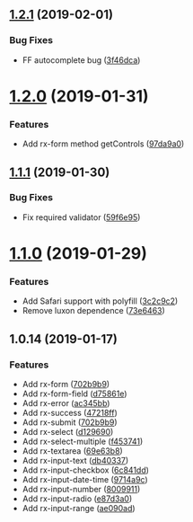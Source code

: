 ## [1.2.1](https://github.com/0x6368656174/rx-forms/compare/v1.2.0...v1.2.1) (2019-02-01)


### Bug Fixes

* FF autocomplete bug ([3f46dca](https://github.com/0x6368656174/rx-forms/commit/3f46dca))

# [1.2.0](https://github.com/0x6368656174/rx-forms/compare/v1.1.1...v1.2.0) (2019-01-31)


### Features

* Add rx-form method getControls ([97da9a0](https://github.com/0x6368656174/rx-forms/commit/97da9a0))

## [1.1.1](https://github.com/0x6368656174/rx-forms/compare/v1.1.0...v1.1.1) (2019-01-30)


### Bug Fixes

* Fix required validator ([59f6e95](https://github.com/0x6368656174/rx-forms/commit/59f6e95))

# [1.1.0](https://github.com/0x6368656174/rx-forms/compare/v1.0.14...v1.1.0) (2019-01-29)


### Features

* Add Safari support with polyfill ([3c2c9c2](https://github.com/0x6368656174/rx-forms/commit/3c2c9c2))
* Remove luxon dependence ([73e6463](https://github.com/0x6368656174/rx-forms/commit/73e6463))

## 1.0.14 (2019-01-17)

### Features

* Add rx-form ([702b9b9](https://github.com/0x6368656174/rx-forms/commit/702b9b9))
* Add rx-form-field ([d75861e](https://github.com/0x6368656174/rx-forms/commit/d75861e))
* Add rx-error ([ac345bb](https://github.com/0x6368656174/rx-forms/commit/ac345bb))
* Add rx-success ([47218ff](https://github.com/0x6368656174/rx-forms/commit/47218ff))
* Add rx-submit ([702b9b9](https://github.com/0x6368656174/rx-forms/commit/702b9b9))
* Add rx-select ([d129690](https://github.com/0x6368656174/rx-forms/commit/d129690))
* Add rx-select-multiple ([f453741](https://github.com/0x6368656174/rx-forms/commit/f453741))
* Add rx-textarea ([69e63b8](https://github.com/0x6368656174/rx-forms/commit/69e63b8))
* Add rx-input-text ([db40337](https://github.com/0x6368656174/rx-forms/commit/db40337))
* Add rx-input-checkbox ([6c841dd](https://github.com/0x6368656174/rx-forms/commit/6c841dd))
* Add rx-input-date-time ([9714a9c](https://github.com/0x6368656174/rx-forms/commit/9714a9c))
* Add rx-input-number ([8009911](https://github.com/0x6368656174/rx-forms/commit/8009911))
* Add rx-input-radio ([e87d3a0](https://github.com/0x6368656174/rx-forms/commit/e87d3a0))
* Add rx-input-range ([ae090ad](https://github.com/0x6368656174/rx-forms/commit/ae090ad))
